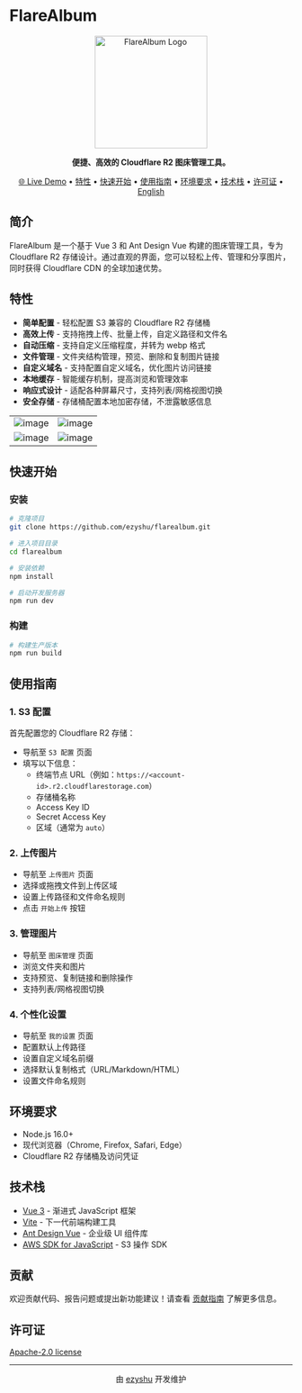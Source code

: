 # FlareAlbum

<p align="center">
  <img src="https://raw.githubusercontent.com/ezyshu/flarealbum/refs/heads/main/public/logo.webp" alt="FlareAlbum Logo" width="200">
</p>

<p align="center">
  <strong>便捷、高效的 Cloudflare R2 图床管理工具。</strong>
</p>

<p align="center">
  <a href="https://flarealbum.zishu.me" target="_blank">🌐 Live Demo</a> •
  <a href="#特性">特性</a> •
  <a href="#快速开始">快速开始</a> •
  <a href="#使用指南">使用指南</a> •
  <a href="#环境要求">环境要求</a> •
  <a href="#技术栈">技术栈</a> •
  <a href="#许可证">许可证</a> •
  <a href="README_EN.md">English</a>
</p>

## 简介

FlareAlbum 是一个基于 Vue 3 和 Ant Design Vue 构建的图床管理工具，专为 Cloudflare R2 存储设计。通过直观的界面，您可以轻松上传、管理和分享图片，同时获得 Cloudflare CDN 的全球加速优势。

## 特性

- **简单配置** - 轻松配置 S3 兼容的 Cloudflare R2 存储桶
- **高效上传** - 支持拖拽上传、批量上传，自定义路径和文件名
- **自动压缩** - 支持自定义压缩程度，并转为 webp 格式
- **文件管理** - 文件夹结构管理，预览、删除和复制图片链接
- **自定义域名** - 支持配置自定义域名，优化图片访问链接
- **本地缓存** - 智能缓存机制，提高浏览和管理效率
- **响应式设计** - 适配各种屏幕尺寸，支持列表/网格视图切换
- **安全存储** - 存储桶配置本地加密存储，不泄露敏感信息

|||
|---|---|
|![image](https://github.com/user-attachments/assets/1cbb9d39-83a5-47f7-96bd-c22c10558003)|![image](https://github.com/user-attachments/assets/8f152002-4abf-4513-9aec-07b09c12c9a2)|
|![image](https://github.com/user-attachments/assets/24a504cf-d59a-4e0a-a92e-ddcf28eacaae)|![image](https://github.com/user-attachments/assets/50b2657a-a9e7-4479-92c1-8d312b94040f)|

## 快速开始

### 安装

```bash
# 克隆项目
git clone https://github.com/ezyshu/flarealbum.git

# 进入项目目录
cd flarealbum

# 安装依赖
npm install

# 启动开发服务器
npm run dev
```

### 构建

```bash
# 构建生产版本
npm run build
```

## 使用指南

### 1. S3 配置

首先配置您的 Cloudflare R2 存储：

- 导航至 `S3 配置` 页面
- 填写以下信息：
  - 终端节点 URL（例如：`https://<account-id>.r2.cloudflarestorage.com`）
  - 存储桶名称
  - Access Key ID
  - Secret Access Key
  - 区域（通常为 `auto`）

### 2. 上传图片

- 导航至 `上传图片` 页面
- 选择或拖拽文件到上传区域
- 设置上传路径和文件命名规则
- 点击 `开始上传` 按钮

### 3. 管理图片

- 导航至 `图床管理` 页面
- 浏览文件夹和图片
- 支持预览、复制链接和删除操作
- 支持列表/网格视图切换

### 4. 个性化设置

- 导航至 `我的设置` 页面
- 配置默认上传路径
- 设置自定义域名前缀
- 选择默认复制格式（URL/Markdown/HTML）
- 设置文件命名规则

## 环境要求

- Node.js 16.0+
- 现代浏览器（Chrome, Firefox, Safari, Edge）
- Cloudflare R2 存储桶及访问凭证

## 技术栈

- [Vue 3](https://v3.vuejs.org/) - 渐进式 JavaScript 框架
- [Vite](https://vitejs.dev/) - 下一代前端构建工具
- [Ant Design Vue](https://antdv.com/) - 企业级 UI 组件库
- [AWS SDK for JavaScript](https://aws.amazon.com/sdk-for-javascript/) - S3 操作 SDK

## 贡献

欢迎贡献代码、报告问题或提出新功能建议！请查看 [贡献指南](CONTRIBUTING.md) 了解更多信息。

## 许可证

[Apache-2.0 license](LICENSE)

---

<p align="center">
  由 <a href="https://github.com/ezyshu">ezyshu</a> 开发维护
</p>
